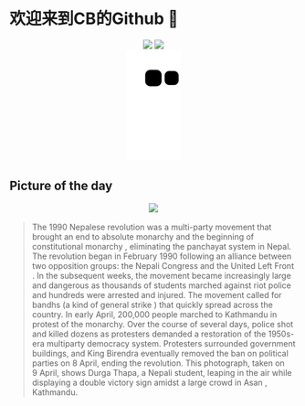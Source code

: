 
# 欢迎来到CB的Github 👋

<div align="center">
  <img height="137px" src="https://github-readme-stats.vercel.app/api?username=SuperCB&show_icons=true&theme=radical" />
  <img height="137px" src="https://github-readme-stats.vercel.app/api/top-langs/?username=SuperCB&hide_title=true&hide_border=true&layout=compact&langs_count=6&text_color=000&icon_color=fff" />
</div>


<div align="center">
    <img src="./contribution-snake/github-contribution-grid-snake.svg" />
</div>



## Picture of the day
<div align="center">
  <img width=400px src="https://upload.wikimedia.org/wikipedia/commons/thumb/b/be/An_Iconic_Photograph_of_1990_Nepalese_revolution.jpg/525px-An_Iconic_Photograph_of_1990_Nepalese_revolution.jpg" />
</div>

>The  1990 Nepalese revolution  was a multi-party movement that brought an end to  absolute monarchy  and the beginning of  constitutional monarchy , eliminating the  panchayat  system in Nepal. The revolution began in February 1990 following an alliance between two opposition groups: the  Nepali Congress  and the  United Left Front . In the subsequent weeks, the movement became increasingly large and dangerous as thousands of students marched against riot police and hundreds were arrested and injured. The movement called for  bandhs  (a kind of  general strike ) that quickly spread across the country. In early April, 200,000 people marched to  Kathmandu  in protest of the monarchy. Over the course of several days, police shot and killed dozens as protesters demanded a restoration of the 1950s-era multiparty democracy system. Protesters surrounded government buildings, and  King Birendra  eventually removed the ban on political parties on 8 April, ending the revolution. This photograph, taken on 9 April, shows Durga Thapa, a Nepali student, leaping in the air while displaying a double  victory sign  amidst a large crowd in  Asan , Kathmandu.


